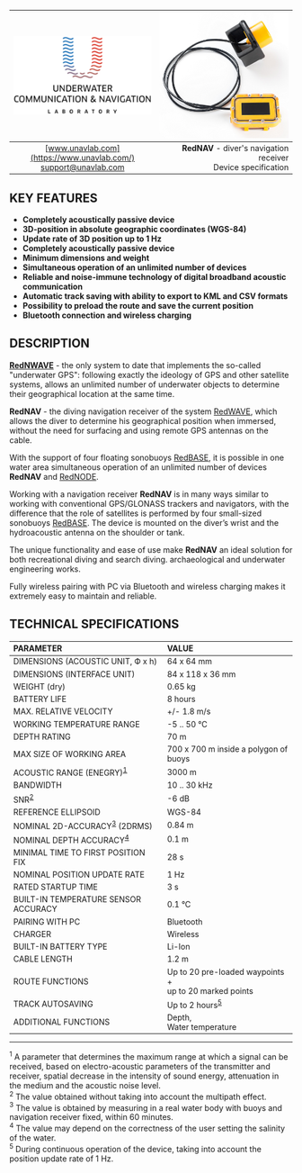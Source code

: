 <div style="page-break-after: always;"></div>

| ![logo](/documentation/sm_logo.png) | ![logo](/documentation/def_rednav_yellow.png) |
| :---: | ---: |
| [www.unavlab.com](https://www.unavlab.com/) <br/> [support@unavlab.com](mailto:support@unavlab.com) | **RedNAV** - diver's navigation receiver <br/> Device specification |

## KEY FEATURES

* **Completely acoustically passive device**
* **3D-position in absolute geographic coordinates (WGS-84)**
* **Update rate of 3D position up to 1 Hz**
* **Completely acoustically passive device**
* **Minimum dimensions and weight**
* **Simultaneous operation of an unlimited number of devices**
* **Reliable and noise-immune technology of digital broadband acoustic communication**
* **Automatic track saving with ability to export to KML and CSV formats**
* **Possibility to preload the route and save the current position**
* **Bluetooth connection and wireless charging**

## DESCRIPTION

**[RedNWAVE](RedWAVE_DataBrief_ru.md)** - the only system to date that implements the so-called "underwater GPS": following exactly
the ideology of GPS and other satellite systems, allows an unlimited number of underwater objects to determine their geographical 
location at the same time.

**RedNAV** - the diving navigation receiver of the system [RedWAVE](RedWAVE_DataBrief_en.md), which allows the diver to determine 
his geographical position when immersed, without the need for surfacing and using remote GPS antennas on the cable.

With the support of four floating sonobuoys [RedBASE](RedBASE_Specification_en.md), it is possible in one water area
simultaneous operation of an unlimited number of devices **RedNAV** and [RedNODE](RedNODE_Specification_en.md).

Working with a navigation receiver **RedNAV** is in many ways similar to working with conventional GPS/GLONASS trackers and navigators, 
with the difference that the role of satellites is performed by four small-sized sonobuoys [RedBASE](RedBASE_Specification_en.md). 
The device is mounted on the diver’s wrist and the hydroacoustic antenna on the shoulder or tank.

The unique functionality and ease of use make **RedNAV** an ideal solution for both recreational diving and search diving.
archaeological and underwater engineering works.

Fully wireless pairing with PC via Bluetooth and wireless charging makes it extremely easy to maintain and reliable.

<div style="page-break-after: always;"></div>

## TECHNICAL SPECIFICATIONS

| PARAMETER | VALUE |
| :--- | :--- |
| DIMENSIONS (ACOUSTIC UNIT, Ф х h) | 64 x 64 mm |
| DIMENSIONS (INTERFACE UNIT) | 84 х 118 х 36 mm |
| WEIGHT (dry) | 0.65 kg |
| BATTERY LIFE | 8 hours |
| MAX. RELATIVE VELOCITY | +/- 1.8 m/s  |
| WORKING TEMPERATURE RANGE | -5 .. 50 °С |
| DEPTH RATING | 70 m |
| MAX SIZE OF WORKING AREA | 700 х 700 m inside a polygon of buoys |
| ACOUSTIC RANGE (ENEGRY)<sup>[1](#footnote1)</sup> | 3000 m |
| BANDWIDTH | 10 .. 30 kHz |
| SNR<sup>[2](#footnote2)</sup> | -6 dB |
| REFERENCE ELLIPSOID | WGS-84 |
| NOMINAL 2D-ACCURACY<sup>[3](#footnote3)</sup> (2DRMS) | 0.84 m |
| NOMINAL DEPTH ACCURACY<sup>[4](#footnote4)</sup>  | 0.1 m |
| MINIMAL TIME TO FIRST POSITION FIX | 28 s |
| NOMINAL POSITION UPDATE RATE | 1 Hz |
| RATED STARTUP TIME | 3 s |
| BUILT-IN TEMPERATURE SENSOR ACCURACY | 0.1 °C |
| PAIRING WITH PC | Bluetooth |
| CHARGER | Wireless |
| BUILT-IN BATTERY TYPE | Li-Ion |
| CABLE LENGTH | 1.2 m |
| ROUTE FUNCTIONS | Up to 20 pre-loaded waypoints + <br/> up to 20 marked points |
| TRACK AUTOSAVING | Up to 2 hours<sup>[5](#footnote5)</sup> |
| ADDITIONAL FUNCTIONS | Depth, <br/> Water temperature |


________________
<a name="footnote1"><sup>1</sup></a> A parameter that determines the maximum range at which a signal can be received, based on
electro-acoustic parameters of the transmitter and receiver, spatial decrease in the intensity of sound energy, attenuation in the 
medium and the acoustic noise level.  
<a name="footnote2"><sup>2</sup></a> The value obtained without taking into account the multipath effect.  
<a name="footnote3"><sup>3</sup></a> The value is obtained by measuring in a real water body with buoys and navigation receiver fixed, within 60 minutes.  
<a name="footnote4"><sup>4</sup></a> The value may depend on the correctness of the user setting the salinity of the water.  
<a name="footnote5"><sup>5</sup></a> During continuous operation of the device, taking into account the position update rate of 1 Hz.  

<div style="page-break-after: always;"></div>
